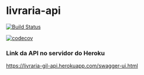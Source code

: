 # livraria-api

[![Build Status](https://travis-ci.org/gilsonTSC/livaria-api.svg?branch=master)](https://travis-ci.org/gilsonTSC/livaria-api)

[![codecov](https://codecov.io/gh/gilsonTSC/livaria-api/branch/master/graph/badge.svg?token=2KFJQ9T83T)](https://codecov.io/gh/gilsonTSC/livaria-api)

### Link da API no servidor do Heroku
https://livraria-gil-api.herokuapp.com/swagger-ui.html
